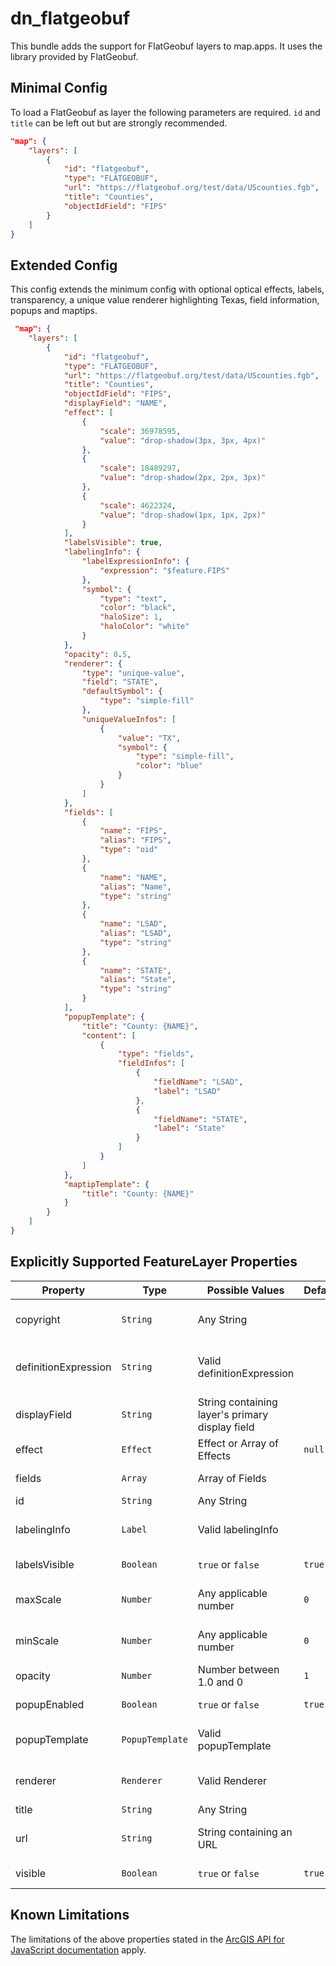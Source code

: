 # dn_flatgeobuf

This bundle adds the support for FlatGeobuf layers to map.apps. It uses the library provided by FlatGeobuf.

## Minimal Config
To load a FlatGeobuf as layer the following parameters are required. `id` and `title` can be left out but are strongly recommended.
```json
"map": {
    "layers": [
        {
            "id": "flatgeobuf",
            "type": "FLATGEOBUF",
            "url": "https://flatgeobuf.org/test/data/UScounties.fgb",
            "title": "Counties",
            "objectIdField": "FIPS"
        }
    ]
}
```

## Extended Config
This config extends the minimum config with optional optical effects, labels, transparency, a unique value renderer highlighting Texas, field information, popups and maptips.
```json
 "map": {
    "layers": [
        {
            "id": "flatgeobuf",
            "type": "FLATGEOBUF",
            "url": "https://flatgeobuf.org/test/data/UScounties.fgb",
            "title": "Counties",
            "objectIdField": "FIPS",
            "displayField": "NAME",
            "effect": [
                {
                    "scale": 36978595,
                    "value": "drop-shadow(3px, 3px, 4px)"
                },
                {
                    "scale": 18489297,
                    "value": "drop-shadow(2px, 2px, 3px)"
                },
                {
                    "scale": 4622324,
                    "value": "drop-shadow(1px, 1px, 2px)"
                }
            ],
            "labelsVisible": true,
            "labelingInfo": {
                "labelExpressionInfo": {
                    "expression": "$feature.FIPS"
                },
                "symbol": {
                    "type": "text",
                    "color": "black",
                    "haloSize": 1,
                    "haloColor": "white"
                }
            },
            "opacity": 0.5,
            "renderer": {
                "type": "unique-value",
                "field": "STATE",
                "defaultSymbol": {
                    "type": "simple-fill"
                },
                "uniqueValueInfos": [
                    {
                        "value": "TX",
                        "symbol": {
                            "type": "simple-fill",
                            "color": "blue"
                        }
                    }
                ]
            },
            "fields": [
                {
                    "name": "FIPS",
                    "alias": "FIPS",
                    "type": "oid"
                },
                {
                    "name": "NAME",
                    "alias": "Name",
                    "type": "string"
                },
                {
                    "name": "LSAD",
                    "alias": "LSAD",
                    "type": "string"
                },
                {
                    "name": "STATE",
                    "alias": "State",
                    "type": "string"
                }
            ],
            "popupTemplate": {
                "title": "County: {NAME}",
                "content": [
                    {
                        "type": "fields",
                        "fieldInfos": [
                            {
                                "fieldName": "LSAD",
                                "label": "LSAD"
                            },
                            {
                                "fieldName": "STATE",
                                "label": "State"
                            }
                        ]
                    }
                ]
            },
            "maptipTemplate": {
                "title": "County: {NAME}"
            }
        }
    ]
}
```

## Explicitly Supported FeatureLayer Properties

| Property             | Type            | Possible Values                                 | Default | Description                                 |
|----------------------|-----------------|-------------------------------------------------|---------|---------------------------------------------|
| copyright            | `String`        | Any String                                      |         | Copyright information for the layer         |
| definitionExpression | `String`        | Valid definitionExpression                      |         | Expression used to filter data of the layer |
| displayField         | `String`        | String containing layer's primary display field |         | Layer's primary display field               |
| effect               | `Effect`        | Effect or Array of Effects                      | `null`  | Styling effects                             |
| fields               | `Array`         | Array of Fields                                 |         | Fields in the layer                         |
| id                   | `String`        | Any String                                      |         | ID of the layer                             |
| labelingInfo         | `Label`         | Valid labelingInfo                              |         | Definition of labels for the layer          |
| labelsVisible        | `Boolean`       | `true` or `false`                               | `true`  | Enable/Disable layer's labels               |
| maxScale             | `Number`        | Any applicable number                           | `0`     | Maximum scale at which layer is visible     |
| minScale             | `Number`        | Any applicable number                           | `0`     | Minimum scale at which layer is visible     |
| opacity              | `Number`        | Number between 1.0 and 0                        | `1`     | Opacity of layer                            |
| popupEnabled         | `Boolean`       | `true` or `false`                               | `true`  | Enable/Disable layer's popups               |
| popupTemplate        | `PopupTemplate` | Valid popupTemplate                             |         | Definition of popups for the layer          |
| renderer             | `Renderer`      | Valid Renderer                                  |         | Apply custom rendering to layer             |
| title                | `String`        | Any String                                      |         | Title of layer                              |
| url                  | `String`        | String containing an URL                        |         | URL of the data source of the layer         |
| visible              | `Boolean`       | `true` or `false`                               | `true`  | Show/Hide layer                             |

## Known Limitations
The limitations of the above properties stated in the [ArcGIS API for JavaScript documentation](https://developers.arcgis.com/javascript/latest/api-reference/esri-layers-FeatureLayer.html#properties-summary) apply.
